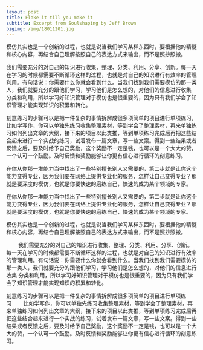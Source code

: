 ```yaml
---
layout: post
title: Flake it till you make it
subtitle: Excerpt from Soulshaping by Jeff Brown
bigimg: /img/18011201.jpg
---
```


模仿其实也是一个创新的过程，也就是说当我们学习某样东西时，要根据他的精髓和核心内容，再结合自己理解按照自己的表达方式来输出，而不是照抄照搬。

我们需要充分的对自己的知识进行收集、整理、分类、利用、分享、创新。每一天在学习的时候都需要不断循环这样的过程，也就是对自己的知识进行有效率的管理利用。有句话说：你需要什么你就会看到什么。当我们找到我们需要模仿的那一类人，我们就要充分的跟他们学习，学习他们是怎么想的，对他们的信息进行收集 分类和利用，所以学习好知识管理对于模仿也是很重要的，因为只有我们学会了知识管理才能实现知识的积累和转化。

刻意练习的步骤可以是把一件复杂的事情拆解成很多项简单的项目进行单项练习，比如学写作，你可以单独先练习收集整理素材，等到学会了整理素材，再来单独练习如何列出文章的大纲，接下来的项目以此类推，等到单项练习完成后再把这些结合起来进行一个实战的练习，试着发布一篇文章，写一些文案。得到一些结果或者反馈之后，要及时给予自己奖励，这个奖励不一定是钱，也可以是一个大大的赞，一个认可一个鼓励。及时反馈和奖励能够让你更有信心进行循环的刻意练习。

在你从你那一堆能力当中找出了一些特别擅长别人又需要的，第二步就是让你这个能力变得专业，因为我们要在网络上提供专业化的服务，怎样让自己变得专业？那就是要深度的模仿，也就是你要快速的磨练自己，快速的成为某个领域的专家。

在你从你那一堆能力当中找出了一些特别擅长别人又需要的，第二步就是让你这个能力变得专业，因为我们要在网络上提供专业化的服务，怎样让自己变得专业？那就是要深度的模仿，也就是你要快速的磨练自己，快速的成为某个领域的专家。

模仿其实也是一个创新的过程，也就是说当我们学习某样东西时，要根据他的精髓和核心内容，再结合自己理解按照自己的表达方式来输出，而不是照抄照搬。

&nbsp;&nbsp;&nbsp;&nbsp;&nbsp;&nbsp;&nbsp;&nbsp;我们需要充分的对自己的知识进行收集、整理、分类、利用、分享、创新。每一天在学习的时候都需要不断循环这样的过程，也就是对自己的知识进行有效率的管理利用。有句话说：你需要什么你就会看到什么。当我们找到我们需要模仿的那一类人，我们就要充分的跟他们学习，学习他们是怎么想的，对他们的信息进行收集 分类和利用，所以学习好知识管理对于模仿也是很重要的，因为只有我们学会了知识管理才能实现知识的积累和转化。

刻意练习的步骤可以是把一件复杂的事情拆解成很多项简单的项目进行单项练习&nbsp;&nbsp;&nbsp;&nbsp;&nbsp;&nbsp;&nbsp;&nbsp;比如学写作，你可以单独先练习收集整理素材，等到学会了整理素材，再来单独练习如何列出文章的大纲，接下来的项目以此类推，等到单项练习完成后再把这些结合起来进行一个实战的练习，试着发布一篇文章，写一些文案。得到一些结果或者反馈之后，要及时给予自己奖励，这个奖励不一定是钱，也可以是一个大大的赞，一个认可一个鼓励。及时反馈和奖励能够让你更有信心进行循环的刻意练习。
